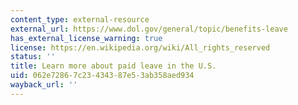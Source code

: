 ```yaml
---
content_type: external-resource
external_url: https://www.dol.gov/general/topic/benefits-leave
has_external_license_warning: true
license: https://en.wikipedia.org/wiki/All_rights_reserved
status: ''
title: Learn more about paid leave in the U.S.
uid: 062e7286-7c23-4343-87e5-3ab358aed934
wayback_url: ''
---
```

